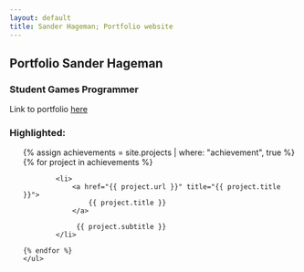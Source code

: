 ```yaml
---
layout: default
title: Sander Hageman; Portfolio website
---
```

## Portfolio Sander Hageman
### Student Games Programmer
Link to portfolio <a href="/portfolio">here</a>

### Highlighted:
<div class="BestAchievements">
	<ul class="posts">
{% assign achievements = site.projects | where: "achievement", true %}
	 {% for project in achievements %} 
		
			<li>		
				<a href="{{ project.url }}" title="{{ project.title }}">
					{{ project.title }}
				</a>
				
				 {{ project.subtitle }}
			</li>
		
	{% endfor %}
	</ul>
</div>
